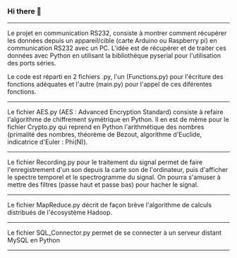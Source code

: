 ### Hi there 👋

<!--
Dans ce git vous trouverez un peu de tout puisque je travaille sur différents projets. 
Vous trouverez des projets orientés en Traitement de la donnée/ML/DL et également des projets orientés IOT, Cryptographie et traitement du signal. 
Puis, je proposerai des projets orientés en Architecture BigData. 
-->

***********************************************************************************************************************************************************************************
Le projet en communication RS232, consiste à montrer comment récupérer les données depuis un appareil/cible (carte Arduino ou Raspberry pi) en communication RS232 avec un PC. L'idée est de récupérer et de traiter ces données avec Python en utilisant la bibliothèque pyserial pour l'utilisation des ports séries. 

Le code est réparti en 2 fichiers .py, l'un (Functions.py) pour l'écriture des fonctions adéquates et l'autre (main.py) pour l'appel de ces diférentes fonctions.
***********************************************************************************************************************************************************************************
Le fichier AES.py (AES : Advanced Encryption Standard) consiste à refaire l'algorithme de chiffrement symétrique en Python. Il en est de même pour le fichier Crypto.py qui reprend en Python l'arithmétique des nombres (primalité des nombres, théorème de Bezout, algorithme d'Euclide, indicatrice d'Euler : Phi(N)).
***********************************************************************************************************************************************************************************
Le fichier Recording.py pour le traitement du signal permet de faire l'enregistrement d'un son depuis la carte son de l'ordinateur, puis d'afficher le spectre temporel et le spectrogramme du signal. On pourra s'amuser à mettre des filtres (passe haut et passe bas) pour hacher le signal. 
***********************************************************************************************************************************************************************************
Le fichier MapReduce.py décrit de façon brève l'algorithme de calculs distribués de l'écosystème Hadoop. 
***********************************************************************************************************************************************************************************
Le fichier SQL_Connector.py permet de se connecter à un serveur distant MySQL en Python
***********************************************************************************************************************************************************************************

